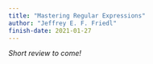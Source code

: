 ```yaml
---
title: "Mastering Regular Expressions"
author: "Jeffrey E. F. Friedl"
finish-date: 2021-01-27
---
```


_Short review to come!_
